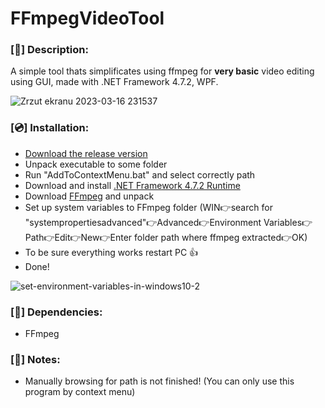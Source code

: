 # FFmpegVideoTool
### <b>[📜]</b> Description: 
A simple tool thats simplificates using ffmpeg for <b>very basic</b> video editing using GUI, made with .NET Framework 4.7.2, WPF.

![Zrzut ekranu 2023-03-16 231537](https://user-images.githubusercontent.com/48758186/225764711-f420e95e-6fac-4335-b778-17be975e83d5.png)


### </b>[💿]</b> Installation:
- [Download the release version](https://github.com/Dejmir/FFmpegVideoTool/releases)
- Unpack executable to some folder
- Run "AddToContextMenu.bat" and select correctly path
- Download and install [.NET Framework 4.7.2 Runtime](https://dotnet.microsoft.com/en-us/download/dotnet-framework/thank-you/net472-web-installer)
- Download [FFmpeg](https://ffmpeg.org/download.html) and unpack
- Set up system variables to FFmpeg folder (WIN👉search for "systempropertiesadvanced"👉Advanced👉Environment Variables👉Path👉Edit👉New👉Enter folder path where ffmpeg extracted👉OK)
- To be sure everything works restart PC 👍
- Done!


![set-environment-variables-in-windows10-2](https://user-images.githubusercontent.com/48758186/225763750-2eb0ee13-3b35-4809-a8eb-1d6245a4dacf.png)

### <b>[📍]</b> Dependencies: 
- FFmpeg

### <b>[📌]</b> Notes:
- Manually browsing for path is not finished! (You can only use this program by context menu)
